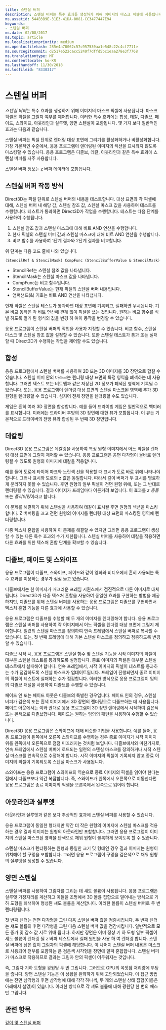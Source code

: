 ```yaml
---
title: 스텐실 버퍼
description: 스텐실 버퍼는 특수 효과를 생성하기 위해 이미지의 마스크 픽셀에 사용됩니다.
ms.assetid: 544B3B9E-31E3-41DA-8081-CC3477447E94
keywords:
- 스텐실 버퍼
ms.date: 02/08/2017
ms.topic: article
ms.localizationpriority: medium
ms.openlocfilehash: 285e4a70062c57c957530aa1e548c22c4cf7711e
ms.sourcegitcommit: d2517e522cacc5240f7dffd5bc1eaa278e3f7768
ms.translationtype: MT
ms.contentlocale: ko-KR
ms.lasthandoff: 11/30/2018
ms.locfileid: "8330317"
---
```

# <a name="stencil-buffers"></a>스텐실 버퍼


*스텐실 버퍼*는 특수 효과를 생성하기 위해 이미지의 마스크 픽셀에 사용됩니다. 마스크 픽셀은 픽셀을 그릴지 여부를 제어합니다. 이러한 특수 효과에는 합성, 데칼, 디졸브, 페이드, 스와이프, 아웃라인과 실루엣, 양면 스텐실이 포함됩니다. 몇 가지 보다 일반적인 효과는 다음과 같습니다.

스텐실 버퍼는 픽셀 단위로 렌더링 대상 표면에 그리기를 활성화하거나 비활성화합니다. 가장 기본적인 수준에서, 응용 프로그램이 렌더링된 이미지의 섹션을 표시되지 않도록 마스킹할 수 있습니다. 응용 프로그램은 디졸브, 데칼, 아웃라인과 같은 특수 효과에 스텐실 버퍼를 자주 사용합니다.

스텐실 버퍼 정보는 z 버퍼 데이터에 포함됩니다.

## <a name="span-idhowthestencilbufferworksspanspan-idhowthestencilbufferworksspanspan-idhowthestencilbufferworksspanhow-the-stencil-buffer-works"></a><span id="How_the_Stencil_Buffer_Works"></span><span id="how_the_stencil_buffer_works"></span><span id="HOW_THE_STENCIL_BUFFER_WORKS"></span>스텐실 버퍼 작동 방식


Direct3D는 픽셀 단위로 스텐실 버퍼의 내용을 테스트합니다. 대상 표면의 각 픽셀에 대해, 스텐실 버퍼 내 해당 값, 스텐실 참조 값, 스텐실 마스크 값을 사용하여 테스트를 수행합니다. 테스트가 통과하면 Direct3D가 작업을 수행합니다. 테스트는 다음 단계를 사용하여 수행됩니다.

1.  스텐실 참조 값과 스텐실 마스크에 대해 비트 AND 연산을 수행합니다.
2.  현재 픽셀의 스텐실 버퍼 값과 스텐실 마스크에 대해 비트 AND 연산을 수행합니다.
3.  비교 함수를 사용하여 1단계 결과와 2단계 결과를 비교합니다.

위 단계는 다음 코드 줄에 나와 있습니다.

```
(StencilRef & StencilMask) CompFunc (StencilBufferValue & StencilMask)
```

-   StencilRef는 스텐실 참조 값을 나타냅니다.
-   StencilMask는 스텐실 마스크 값을 나타냅니다.
-   CompFunc는 비교 함수입니다.
-   StencilBufferValue는 현재 픽셀의 스텐실 버퍼 내용입니다.
-   앰퍼샌드(&) 기호는 비트 AND 연산을 나타냅니다.

현재 픽셀은 스텐실 테스트가 통과하면 대상 표면에 기록되고, 실패하면 무시됩니다. 기본 비교 동작은 각 비트 연산에 관계 없이 픽셀을 쓰는 것입니다. 원하는 비교 함수를 식별 하도록 열거 된 형식의 값을 변경 하 여이 동작을 변경할 수 있습니다.

응용 프로그램이 스텐실 버퍼의 작업을 사용자 지정할 수 있습니다. 비교 함수, 스텐실 마스크 및 스텐실 참조 값을 설정할 수 있습니다. 또한 스텐실 테스트가 통과 또는 실패할 때 Direct3D가 수행하는 작업을 제어할 수도 있습니다.

## <a name="span-idcompositingspanspan-idcompositingspanspan-idcompositingspancompositing"></a><span id="Compositing"></span><span id="compositing"></span><span id="COMPOSITING"></span>합성


응용 프로그램에서 스텐실 버퍼를 사용하여 2D 또는 3D 이미지를 3D 장면으로 합칠 수 있습니다. 스텐실 버퍼 안의 마스크는 렌더링 대상 표면의 특정 영역을 폐색하는 데 사용합니다. 그러면 텍스트 또는 비트맵과 같은 저장된 2D 정보가 폐색된 영역에 기록될 수 있습니다. 또는, 응용 프로그램이 렌더링 대상 표면의 스텐실 마스크된 영역에 추가 3D 원형을 렌더링할 수 있습니다. 심지어 전체 장면을 렌더링할 수도 있습니다.

게임은 흔히 여러 3D 장면을 합성합니다. 예를 들어 드라이빙 게임은 일반적으로 백미러를 표시합니다. 미러에는 드라이버 후방의 3D 장면에 대한 뷰가 포함됩니다. 이 뷰는 기본적으로 드라이버의 전방 뷰와 합성된 두 번째 3D 장면입니다.

## <a name="span-iddecalingspanspan-iddecalingspanspan-iddecalingspandecaling"></a><span id="Decaling"></span><span id="decaling"></span><span id="DECALING"></span>데칼링


Direct3D 응용 프로그램은 데칼링을 사용하여 특정 원형 이미지에서 어느 픽셀을 렌더링 대상 표면에 그릴지 제어할 수 있습니다. 응용 프로그램은 공면 다각형이 올바로 렌더링될 수 있도록 원형의 이미지에 데칼을 적용합니다.

예를 들어 도로에 타이어 마크와 노란색 선을 적용할 때 표시가 도로 바로 위에 나타나야 합니다. 그러나 표시와 도로의 z 값은 동일합니다. 따라서 깊이 버퍼가 두 표시를 명료하게 분리하지 못할 수 있습니다. 후면 원형의 일부 픽셀이 전면 원형 위에, 또는 그 반대로 렌더링될 수 있습니다. 결과 이미지가 프레임마다 어른거려 보입니다. 이 효과를 *z 충돌* 또는 *플리머링*이라고 합니다.

이 문제를 해결하기 위해 스텐실을 사용하여 데칼이 표시될 후면 원형의 섹션을 마스킹합니다. Z 버퍼링을 끄고 전면 원형의 이미지를 렌더링 대상 표면의 마스킹된 영역에 렌더링합니다.

다중 텍스처 혼합을 사용하여 이 문제를 해결할 수 있지만 그러면 응용 프로그램이 생성할 수 있는 다른 특수 효과의 수가 제한됩니다. 스텐실 버퍼를 사용하여 데칼을 적용하면 다른 효과를 위한 텍스처 혼합 단계를 확보할 수 있습니다.

## <a name="span-iddissolvesfadesandswipesspanspan-iddissolvesfadesandswipesspanspan-iddissolvesfadesandswipesspandissolves-fades-and-swipes"></a><span id="Dissolves__fades__and_swipes"></span><span id="dissolves__fades__and_swipes"></span><span id="DISSOLVES__FADES__AND_SWIPES"></span>디졸브, 페이드 및 스와이프


응용 프로그램이 디졸브, 스와이프, 페이드와 같이 영화와 비디오에서 흔히 사용되는 특수 효과를 이용하는 경우가 점점 늘고 있습니다.

디졸브에서는 한 이미지가 매끄러운 프레임 시퀀스에서 점진적으로 다른 이미지로 대체됩니다. Direct3D가 다중 텍스처 혼합을 사용하여 동일한 효과를 구현하는 방법을 제공하지만, 디졸브를 위해 스텐실 버퍼를 사용하는 응용 프로그램은 디졸브를 구현하면서 텍스처 혼합 기능을 다른 효과에 사용할 수 있습니다.

응용 프로그램은 디졸브를 수행할 때 두 개의 이미지를 렌더링해야 합니다. 응용 프로그램은 스텐실 버퍼를 사용하여 각 이미지에서 어느 픽셀을 렌더링 대상 표면에 그릴지 제어합니다. 일련의 스텐실 마스크를 정의하여 연속 프레임에서 스텐실 버퍼로 복사할 수 있습니다. 또는, 첫 번째 프레임에 대해 기본 스텐실 마스크를 정의하고 점증하도록 변경할 수 있습니다.

디졸브 시작 시, 응용 프로그램은 스텐실 함수 및 스텐실 기능을 시작 이미지의 픽셀이 대부분 스텐실 테스트를 통과하도록 설정합니다. 종료 이미지의 픽셀은 대부분 스텐실 테스트에서 실패해야 합니다. 연속 프레임에서, 시작 이미지의 픽셀이 테스트를 통과하는 수가 점감하도록 스텐실 마스크가 업데이트됩니다. 프레임이 진행되면서 종료 이미지의 픽셀이 테스트에 실패하는 수가 점감합니다. 이러한 방식으로 응용 프로그램이 임의의 디졸브 패널을 사용하여 디졸브를 수행할 수 있습니다.

페이드 인 또는 페이드 아웃은 디졸브의 특별한 경우입니다. 페이드 인의 경우, 스텐실 버퍼가 검은색 또는 흰색 이미지에서 3D 장면의 렌더링으로 디졸브하는 데 사용됩니다. 페이드 아웃에서는 이와 반대로 응용 프로그램이 3D 장면 렌더링에서 시작하여 검은색 또는 흰색으로 디졸브합니다. 페이드는 원하는 임의의 패턴을 사용하여 수행할 수 있습니다.

Direct3D 응용 프로그램은 스와이프에 대해 비슷한 기법을 사용합니다. 예를 들어, 응용 프로그램이 왼쪽에서 오른쪽 스와이프를 수행하는 경우 종료 이미지가 시작 이미지 위를 왼쪽에서 오른쪽으로 점점 미끄러지는 것처럼 보입니다. 디졸브에서와 마찬가지로, 연속 프레임에서 스텐실 버퍼에 로드되는 일련의 스텐실 마스크를 정의하거나 시작 스텐실 마스크를 연속적으로 수정해야 합니다. 시작 이미지의 픽셀이 기록되지 않고 종료 이미지의 픽셀이 기록되도록 스텐실 마스크가 사용됩니다.

스와이프는 응용 프로그램이 스와이프의 역순으로 종료 이미지의 픽셀을 읽어야 한다는 점에서 디졸브보다 약간 복잡합니다. 즉, 스와이프가 왼쪽에서 오른쪽으로 이동한다면 응용 프로그램은 종료 이미지의 픽셀을 오른쪽에서 왼쪽으로 읽어야 합니다.

## <a name="span-idoutlinesandsilhouettesspanspan-idoutlinesandsilhouettesspanspan-idoutlinesandsilhouettesspanoutlines-and-silhouettes"></a><span id="Outlines_and_silhouettes"></span><span id="outlines_and_silhouettes"></span><span id="OUTLINES_AND_SILHOUETTES"></span>아웃라인과 실루엣


아웃라인과 실루엣과 같은 보다 추상적인 효과에 스텐실 버퍼를 사용할 수 있습니다.

응용 프로그램이 동일한 형태지만 약간 더 작은 원형의 이미지에 스텐실 마스크를 적용하는 경우 결과 이미지는 원형의 아웃라인만 포함합니다. 그러면 응용 프로그램이 이미지의 스텐실 마스크된 영역을 단색으로 채워 원형이 볼록하게 보이도록 할 수 있습니다.

스텐실 마스크가 렌더링하는 원형과 동일한 크기 및 형태인 경우 결과 이미지는 원형이 위치해야 할 구멍을 포함합니다. 그러면 응용 프로그램이 구멍을 검은색으로 채워 원형의 실루엣을 생성할 수 있습니다.

## <a name="span-idtwo-sidedstencilspanspan-idtwo-sidedstencilspanspan-idtwo-sidedstencilspantwo-sided-stencil"></a><span id="Two-sided_stencil"></span><span id="two-sided_stencil"></span><span id="TWO-SIDED_STENCIL"></span>양면 스텐실


스텐실 버퍼를 사용하여 그림자를 그리는 데 섀도 볼륨이 사용됩니다. 응용 프로그램은 실루엣 가장자리를 계산하고 이들을 조명에서 3D 볼륨 집합으로 밀어내는 방식으로 기하 도형을 폐색하여 형성된 섀도 볼륨을 계산합니다. 이러한 볼륨이 스텐실 버퍼로 두 번 렌더링됩니다.

첫 번째 렌더는 전면 다각형을 그린 다음 스텐실 버퍼 값을 점증시킵니다. 두 번째 렌더는 섀도 볼륨의 후면 다각형을 그린 다음 스텐실 버퍼 값을 점감시킵니다. 일반적으로 모든 증가 및 감소 값 서로 위배 됩니다. 하지만 장면은 이미 정상 기 하 도형 일부 픽셀이 섀도 볼륨이 렌더링 될 z 버퍼 테스트에서 실패 원인을 사용 하 여 렌더링 합니다. 스텐실 버퍼에 남은 값이 그림자의 픽셀에 해당합니다. 이 나머지 스텐실 버퍼 내용은 마스크로 사용되어 전부를 포함하는 큰 검은색 사각형을 장면에 알파 혼합합니다. 스텐실 버퍼가 마스크로 작용하므로 결과는 그림자 안의 픽셀이 어두워지는 것입니다.

즉, 그림자 기하 도형을 광원당 두 번 그립니다. 그러므로 GPU의 꼭짓점 처리량에 부담을 줍니다. 양면 스텐실 기능은 이 상황을 완화하기 위해 고안되었습니다. 이 접근 방법에는 전면 삼각형과 후면 삼각형에 대해 각각 하나씩, 두 개의 스텐실 상태 집합(이름은 아래에서 설명)이 있습니다. 이러한 방식으로 각 섀도 볼륨에 대해 광원당 한 번의 패스만 그립니다.

## <a name="span-idrelated-topicsspanrelated-topics"></a><span id="related-topics"></span>관련 항목


[깊이 및 스텐실 버퍼](depth-and-stencil-buffers.md)

 

 




